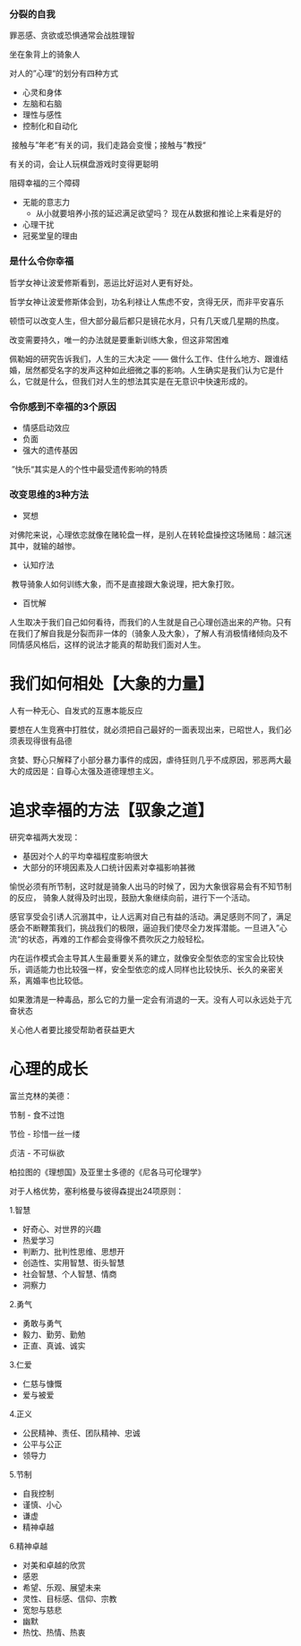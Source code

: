 ### 分裂的自我

罪恶感、贪欲或恐惧通常会战胜理智

坐在象背上的骑象人

对人的”心理“的划分有四种方式

* 心灵和身体
* 左脑和右脑
* 理性与感性
* 控制化和自动化

​		接触与”年老“有关的词，我们走路会变慢；接触与”教授“

有关的词，会让人玩棋盘游戏时变得更聪明



阻碍幸福的三个障碍

* 无能的意志力
  * 从小就要培养小孩的延迟满足欲望吗？ 现在从数据和推论上来看是好的
* 心理干扰
* 冠冕堂皇的理由



###  是什么令你幸福



哲学女神让波爱修斯看到，恶运比好运对人更有好处。

哲学女神让波爱修斯体会到，功名利禄让人焦虑不安，贪得无厌，而非平安喜乐



顿悟可以改变人生，但大部分最后都只是镜花水月，只有几天或几星期的热度。

改变需要持久，唯一的办法就是要重新训练大象，但这非常困难



佩勒姆的研究告诉我们，人生的三大决定 —— 做什么工作、住什么地方、跟谁结婚，居然都受名字的发声这种如此细微之事的影响。人生确实是我们认为它是什么，它就是什么，但我们对人生的想法其实是在无意识中快速形成的。



### 令你感到不幸福的3个原因

* 情感启动效应
* 负面
* 强大的遗传基因

​		”快乐“其实是人的个性中最受遗传影响的特质



### 改变思维的3种方法

* 冥想

​	对佛陀来说，心理依恋就像在赌轮盘一样，是别人在转轮盘操控这场赌局：越沉迷其中，就输的越惨。

* 认知疗法

​		教导骑象人如何训练大象，而不是直接跟大象说理，把大象打败。

* 百忧解

人生取决于我们自己如何看待，而我们的人生就是自己心理创造出来的产物。只有在我们了解自我是分裂而非一体的（骑象人及大象），了解人有消极情绪倾向及不同情感风格后，这样的说法才能真的帮助我们面对人生。





# 我们如何相处【大象的力量】

人有一种无心、自发式的互惠本能反应



要想在人生竞赛中打胜仗，就必须把自己最好的一面表现出来，已昭世人，我们必须表现得很有品德

贪婪、野心只解释了小部分暴力事件的成因，虐待狂则几乎不成原因，邪恶两大最大的成因是：自尊心太强及道德理想主义。







# 追求幸福的方法【驭象之道】



研究幸福两大发现：

* 基因对个人的平均幸福程度影响很大
* 大部分的环境因素及人口统计因素对幸福影响甚微



愉悦必须有所节制，这时就是骑象人出马的时候了，因为大象很容易会有不知节制的反应， 骑象人就得及时出现，鼓励大象继续向前，进行下一个活动。

感官享受会引诱人沉溺其中，让人远离对自己有益的活动。满足感则不同了，满足感会不断鞭策我们，挑战我们的极限，逼迫我们使尽全力发挥潜能。一旦进入”心流“的状态，再难的工作都会变得像不费吹灰之力般轻松。





内在运作模式会主导其人生最重要关系的建立，就像安全型依恋的宝宝会比较快乐，调适能力也比较强一样，安全型依恋的成人同样也比较快乐、长久的亲密关系，离婚率也比较低。

如果激清是一种毒品，那么它的力量一定会有消退的一天。没有人可以永远处于亢奋状态





关心他人者要比接受帮助者获益更大





# 心理的成长

富兰克林的美德：

节制 - 食不过饱

节俭 - 珍惜一丝一缕

贞洁 - 不可纵欲



柏拉图的《理想国》及亚里士多德的《尼各马可伦理学》



对于人格优势，塞利格曼与彼得森提出24项原则：

1.智慧

* 好奇心、对世界的兴趣
* 热爱学习
* 判断力、批判性思维、思想开
* 创造性、实用智慧、街头智慧
* 社会智慧、个人智慧、情商
* 洞察力

2.勇气

* 勇敢与勇气
* 毅力、勤劳、勤勉
* 正直、真诚、诚实

3.仁爱

* 仁慈与慷慨
* 爱与被爱

4.正义

* 公民精神、责任、团队精神、忠诚
* 公平与公正
* 领导力

5.节制

* 自我控制
* 谨慎、小心
* 谦虚
* 精神卓越

6.精神卓越

* 对美和卓越的欣赏
* 感恩
* 希望、乐观、展望未来
* 灵性、目标感、信仰、宗教
* 宽恕与慈悲
* 幽默
* 热忱、热情、热衷


